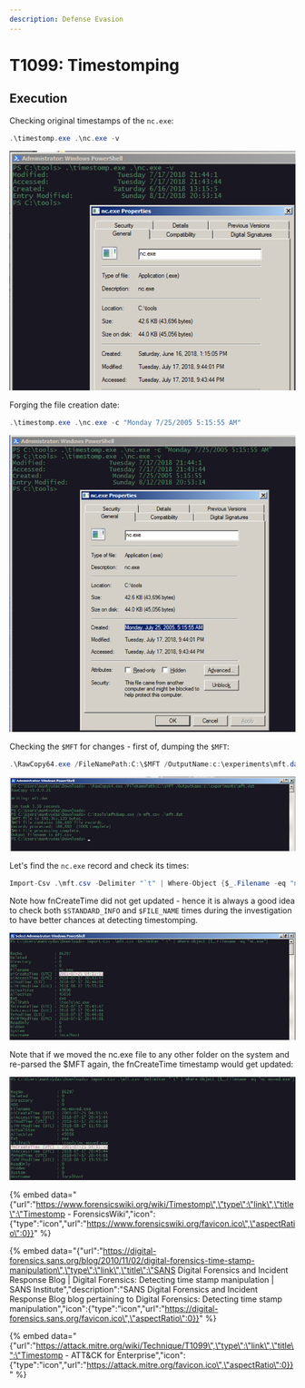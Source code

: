 ```yaml
---
description: Defense Evasion
---
```


# T1099: Timestomping

## Execution

Checking original timestamps of the `nc.exe`:

```csharp
.\timestomp.exe .\nc.exe -v
```

![](../.gitbook/assets/timestomp-original.png)

Forging the file creation date:

```csharp
.\timestomp.exe .\nc.exe -c "Monday 7/25/2005 5:15:55 AM"
```

![](../.gitbook/assets/timestomp-forged.png)

Checking the `$MFT` for changes - first of, dumping the `$MFT`:

```csharp
.\RawCopy64.exe /FileNamePath:C:\$MFT /OutputName:c:\experiments\mft.dat
```

![](../.gitbook/assets/timestomp-dump-parse-mft.png)

Let's find the `nc.exe` record and check its times:

```csharp
Import-Csv .\mft.csv -Delimiter "`t" | Where-Object {$_.Filename -eq "nc.exe"}
```

Note how fnCreateTime did not get updated - hence it is always a good idea to check both `$STANDARD_INFO` and `$FILE_NAME` times during the investigation to have better chances at detecting timestomping.

![](../.gitbook/assets/timestomp-mft-timestamps.png)

Note that if we moved the nc.exe file to any other folder on the system and re-parsed the $MFT again, the fnCreateTime timestamp would get updated:

![](../.gitbook/assets/timestomp-moved.png)

{% embed data="{\"url\":\"https://www.forensicswiki.org/wiki/Timestomp\",\"type\":\"link\",\"title\":\"Timestomp - ForensicsWiki\",\"icon\":{\"type\":\"icon\",\"url\":\"https://www.forensicswiki.org/favicon.ico\",\"aspectRatio\":0}}" %}

{% embed data="{\"url\":\"https://digital-forensics.sans.org/blog/2010/11/02/digital-forensics-time-stamp-manipulation\",\"type\":\"link\",\"title\":\"SANS Digital Forensics and Incident Response Blog \| Digital Forensics: Detecting time stamp manipulation \| SANS Institute\",\"description\":\"SANS Digital Forensics and Incident Response Blog blog pertaining to Digital Forensics: Detecting time stamp manipulation\",\"icon\":{\"type\":\"icon\",\"url\":\"https://digital-forensics.sans.org/favicon.ico\",\"aspectRatio\":0}}" %}

{% embed data="{\"url\":\"https://attack.mitre.org/wiki/Technique/T1099\",\"type\":\"link\",\"title\":\"Timestomp - ATT&CK for Enterprise\",\"icon\":{\"type\":\"icon\",\"url\":\"https://attack.mitre.org/favicon.ico\",\"aspectRatio\":0}}" %}

